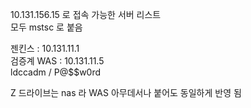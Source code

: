 
10.131.156.15 로 접속 가능한 서버 리스트  
모두 mstsc 로 붙음  
  
젠킨스 : 10.131.11.1  
검증계 WAS : 10.131.11.5  
ldccadm / P@$$w0rd  

Z 드라이브는 nas 라 WAS 아무데서나 붙어도 동일하게 반영 됨